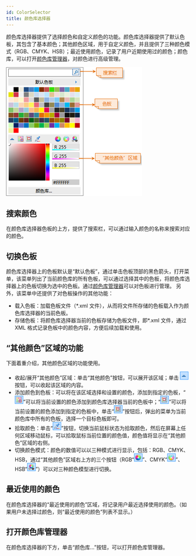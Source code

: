```yaml
---
id: ColorSelector
title: 颜色库选择器
---
```

颜色库选择器提供了选择颜色和自定义颜色的功能。颜色库选择器提供了默认色板，其包含了基本颜色；其他颜色区域，用于自定义颜色，并且提供了三种颜色模式（RGB、CMYK、HSB）；最近使用颜色，记录了用户近期使用过的颜色；颜色库，可以打开[颜色库管理器](ColorManager.htm)，对颜色进行高级管理。

![](img/ColorSelector1.png)  
  
## 搜索颜色

在颜色库选择器色板的上方，提供了搜索栏，可以通过输入颜色的名称来搜索对应的颜色。

## 切换色板

颜色库选择器上的色板默认是“默认色板”，通过单击色板顶部的黑色箭头，打开菜单，该菜单列出了当前颜色库的所有色板，可以通过选择其中的色板，将颜色库选择器上的色板切换为选中的色板。通过[颜色库管理器](ColorManager.htm)可以对色板进行管理。
另外，该菜单中还提供了对色板操作的其他功能：

  * 载入色板：加载色板文件（*.xml 文件），从而将文件所存储的色板载入作为颜色库选择器的当前色板。
  * 存储色板：将颜色库选择器当前的色板存储为色板文件，即*.xml 文件，通过 XML 格式记录色板中的颜色内容，方便后续加载和使用。

## “其他颜色”区域的功能

下面着重介绍，其他颜色区域的功能使用。
  
  * 收起/展开“其他颜色”区域：单击“其他颜色”按钮，可以展开该区域；单击 ![](img/ColorSelector4.png) 按钮，可以收起该区域的内容。
  * 添加颜色到色板：可以将在该区域选择和设置的颜色，添加到指定的色板，“![](img/AddTo.png)”可以将当前设置的颜色添加到颜色库选择器当前的色板中；“![](img/AddTo2.png)”可以将当前设置的颜色添加到指定的色板中，单击“![](img/AddTo2.png)”按钮后，弹出的菜单为当前颜色库中所有的色板，选择一个目标色板即可。
  * 拾取颜色：单击“![](img/SelectColor.png)”按钮，切换当前鼠标状态为拾取颜色，然后在屏幕上任何区域移动鼠标，可以拾取鼠标当前位置的颜色值，颜色值将显示在“其他颜色”区域的右侧。
  * 切换颜色模式：颜色的数值可以以三种模式进行显示，包括：RGB、CMYK、HSB，通过“其他颜色”区域右上方的三个按钮（RGB“![](img/RGBMode.png)”、CMYK“![](img/CMYKMode.png)”、HSB“![](img/HSBMode.png)”）可以对三种颜色模型进行切换。

## 最近使用的颜色

在颜色库选择器的“最近使用的颜色”区域，将记录用户最近选择使用的颜色。（如果用户未选择过颜色，则“最近使用的颜色”列表不显示。）   

## 打开颜色库管理器

在颜色库选择器的下方，单击“颜色库...”按钮，可以打开颜色库管理器。


